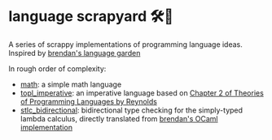 # language scrapyard 🛠️🔩

A series of scrappy implementations of programming language ideas. Inspired by [brendan's language garden](https://github.com/brendanzab/language-garden)

In rough order of complexity:
- [math](./src/math.rs): a simple math language
- [topl_imperative](./src/topl_imperative.rs): an imperative language based on [Chapter 2 of Theories of Programming Languages by Reynolds](https://github.com/HotHat/books/blob/master/Theories%20of%20Programming%20Languages%3BREYNOLDS%3B2009.pdf)
- [stlc_bidirectional](./src/stlc_bidirectional.rs): bidirectional type checking for the simply-typed lambda calculus, directly translated from [brendan's OCaml implementation](https://github.com/brendanzab/language-garden/tree/main/elab-stlc-bidirectional)
